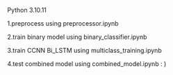 Python 3.10.11

1.preprocess using preprocessor.ipynb

2.train binary model using binary_classifier.ipynb

3.train CCNN Bi_LSTM using multiclass_training.ipynb

4.test combined model using combined_model.ipynb
: )

